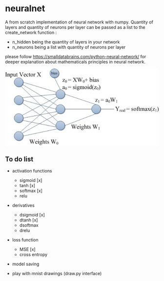# neuralnet

A from scratch implementation of neural network with numpy. Quantity of layers and quantity of neurons per layer can be passed as a list to the create_network function :
- n_hidden being the quantity of layers in your network
- n_neurons being a list with quantity of neurons per layer

please follow https://smalldatabrains.com/python-neural-network/ for deeper explanation about mathematicals principles in neural network.

![alt text](image.png)

## To do list
- activation functions
    - sigmoid [x]
    - tanh [x]
    - softmax [x]
    - relu
- derivatives
    - dsigmoid [x]
    - dtanh [x]
    - dsoftmax
    - drelu
- loss function
    - MSE [x]
    - cross entropy

- model saving
- play with mnist drawings (draw.py interface)
